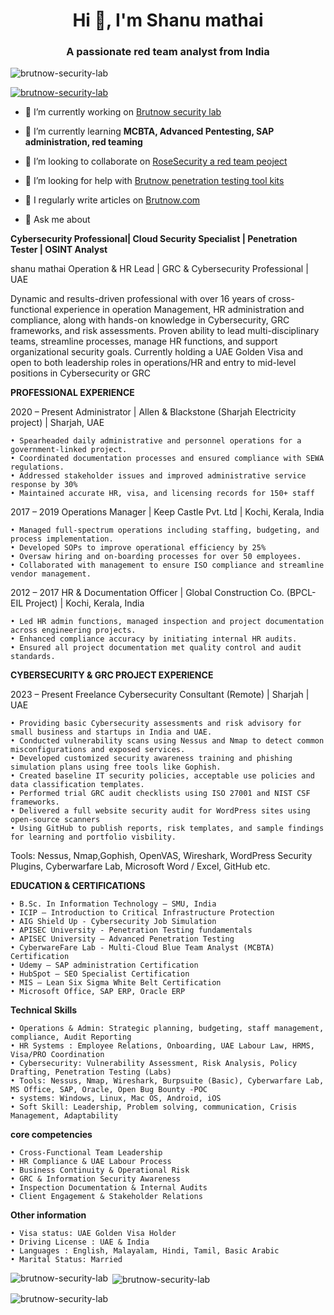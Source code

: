 <h1 align="center">Hi 👋, I'm Shanu mathai</h1>
<h3 align="center">A passionate red team analyst from India</h3>

<p align="left"> <img src="https://komarev.com/ghpvc/?username=brutnow-security-lab&label=Profile%20views&color=0e75b6&style=flat" alt="brutnow-security-lab" /> </p>

<p align="left"> <a href="https://github.com/ryo-ma/github-profile-trophy"><img src="https://github-profile-trophy.vercel.app/?username=brutnow-security-lab" alt="brutnow-security-lab" /></a> </p>

- 🔭 I’m currently working on [Brutnow security lab](https://github.com/Brutnow-Security-Lab)

- 🌱 I’m currently learning **MCBTA, Advanced Pentesting, SAP administration, red teaming**

- 👯 I’m looking to collaborate on [RoseSecurity a red team peoject](https://github.com/RoseSecurity)

- 🤝 I’m looking for help with [Brutnow penetration testing tool kits](https://github.com/Brutnow-Security-Lab)

- 📝 I regularly write articles on [Brutnow.com](Brutnow.com)

- 💬 Ask me about 

**Cybersecurity Professional| Cloud Security Specialist | Penetration Tester | OSINT Analyst**


shanu mathai
Operation & HR Lead | GRC & Cybersecurity Professional | UAE   

Dynamic and results-driven professional with over 16 years of cross-functional experience in operation Management, HR administration and compliance, along with hands-on knowledge in Cybersecurity, GRC frameworks, and risk assessments. Proven ability to lead multi-disciplinary teams, streamline processes, manage HR functions, and support organizational security goals. Currently holding a UAE Golden Visa and open to both leadership roles in operations/HR and entry to mid-level positions in Cybersecurity or GRC

**PROFESSIONAL EXPERIENCE**

2020 – Present 
Administrator | Allen & Blackstone (Sharjah Electricity project) | Sharjah, UAE

    • Spearheaded daily administrative and personnel operations for a government-linked project. 
    • Coordinated documentation processes and ensured compliance with SEWA regulations.
    • Addressed stakeholder issues and improved administrative service response by 30%
    • Maintained accurate HR, visa, and licensing records for 150+ staff

2017 – 2019
Operations Manager | Keep Castle Pvt. Ltd | Kochi, Kerala, India

    • Managed full-spectrum operations including staffing, budgeting, and process implementation.
    • Developed SOPs to improve operational efficiency by 25%
    • Oversaw hiring and on-boarding processes for over 50 employees.
    • Collaborated with management to ensure ISO compliance and streamline vendor management.

2012 – 2017
HR & Documentation Officer | Global Construction Co. (BPCL- EIL Project) | Kochi, Kerala, India

    • Led HR admin functions, managed inspection and project documentation across engineering projects.
    • Enhanced compliance accuracy by initiating internal HR audits.
    • Ensured all project documentation met quality control and audit standards.

**CYBERSECURITY & GRC PROJECT EXPERIENCE**

2023 – Present 
Freelance Cybersecurity Consultant (Remote) | Sharjah | UAE

    • Providing basic Cybersecurity assessments and risk advisory for small business and startups in India and UAE.
    • Conducted vulnerability scans using Nessus and Nmap to detect common misconfigurations and exposed services.
    • Developed customized security awareness training and phishing simulation plans using free tools like Gophish.
    • Created baseline IT security policies, acceptable use policies and data classification templates.
    • Performed trial GRC audit checklists using ISO 27001 and NIST CSF frameworks.
    • Delivered a full website security audit for WordPress sites using open-source scanners
    • Using GitHub to publish reports, risk templates, and sample findings for learning and portfolio visbility.

Tools: Nessus, Nmap,Gophish, OpenVAS, Wireshark, WordPress Security Plugins, Cyberwarfare Lab, Microsoft Word / Excel, GitHub etc.

**EDUCATION & CERTIFICATIONS**

    • B.Sc. In Information Technology – SMU, India
    • ICIP – Introduction to Critical Infrastructure Protection
    • AIG Shield Up - Cybersecurity Job Simulation
    • APISEC University - Penetration Testing fundamentals
    • APISEC University – Advanced Penetration Testing
    • CyberwareFare Lab - Multi-Cloud Blue Team Analyst (MCBTA) Certification
    • Udemy – SAP administration Certification
    • HubSpot – SEO Specialist Certification
    • MIS – Lean Six Sigma White Belt Certification
    • Microsoft Office, SAP ERP, Oracle ERP

**Technical Skills**

    • Operations & Admin: Strategic planning, budgeting, staff management, compliance, Audit Reporting
    • HR Systems : Employee Relations, Onboarding, UAE Labour Law, HRMS, Visa/PRO Coordination
    • Cybersecurity: Vulnerability Assessment, Risk Analysis, Policy Drafting, Penetration Testing (Labs)
    • Tools: Nessus, Nmap, Wireshark, Burpsuite (Basic), Cyberwarfare Lab, MS Office, SAP, Oracle, Open Bug Bounty -POC
    • systems: Windows, Linux, Mac OS, Android, iOS
    • Soft Skill: Leadership, Problem solving, communication, Crisis Management, Adaptability

**core competencies**

    • Cross-Functional Team Leadership
    • HR Compliance & UAE Labour Process
    • Business Continuity & Operational Risk
    • GRC & Information Security Awareness
    • Inspection Documentation & Internal Audits
    • Client Engagement & Stakeholder Relations

**Other information**

    • Visa status: UAE Golden Visa Holder
    • Driving License : UAE & India
    • Languages : English, Malayalam, Hindi, Tamil, Basic Arabic
    • Marital Status: Married


<p><img align="left" src="https://github-readme-stats.vercel.app/api/top-langs?username=brutnow-security-lab&show_icons=true&locale=en&layout=compact" alt="brutnow-security-lab" /></p>

<p>&nbsp;<img align="center" src="https://github-readme-stats.vercel.app/api?username=brutnow-security-lab&show_icons=true&locale=en" alt="brutnow-security-lab" /></p>

<p><img align="center" src="https://github-readme-streak-stats.herokuapp.com/?user=brutnow-security-lab&" alt="brutnow-security-lab" /></p>

